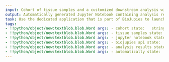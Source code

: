 ```yaml
---
input: Cohort of tissue samples and a customized downstream analysis with the BioJupies API
output: Automatically generated Jupyter Notebook containing analysis results
task: Use the dedicated application that is part of BioJupies to launch a notebook generation job from BioJupies
tags:
- !!python/object/new:textblob.blob.Word args: - cohort state:   string: cohort   pos_tag: null
- !!python/object/new:textblob.blob.Word args: - tissue samples state:   string: tissue samples   pos_tag: null
- !!python/object/new:textblob.blob.Word args: - jupyter notebook state:   string: jupyter notebook   pos_tag: null
- !!python/object/new:textblob.blob.Word args: - biojupies api state:   string: biojupies api   pos_tag: null
- !!python/object/new:textblob.blob.Word args: - analysis results state:   string: analysis results   pos_tag: null
- !!python/object/new:textblob.blob.Word args: - automatically state:   string: automatically   pos_tag: null
---
```

